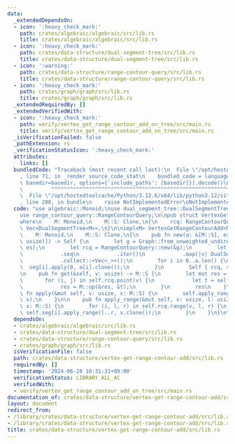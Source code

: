 ```yaml
---
data:
  _extendedDependsOn:
  - icon: ':heavy_check_mark:'
    path: crates/algebraic/algebraic/src/lib.rs
    title: crates/algebraic/algebraic/src/lib.rs
  - icon: ':heavy_check_mark:'
    path: crates/data-structure/dual-segment-tree/src/lib.rs
    title: crates/data-structure/dual-segment-tree/src/lib.rs
  - icon: ':warning:'
    path: crates/data-structure/range-contour-query/src/lib.rs
    title: crates/data-structure/range-contour-query/src/lib.rs
  - icon: ':heavy_check_mark:'
    path: crates/graph/graph/src/lib.rs
    title: crates/graph/graph/src/lib.rs
  _extendedRequiredBy: []
  _extendedVerifiedWith:
  - icon: ':heavy_check_mark:'
    path: verify/vertex_get_range_contour_add_on_tree/src/main.rs
    title: verify/vertex_get_range_contour_add_on_tree/src/main.rs
  _isVerificationFailed: false
  _pathExtension: rs
  _verificationStatusIcon: ':heavy_check_mark:'
  attributes:
    links: []
  bundledCode: "Traceback (most recent call last):\n  File \"/opt/hostedtoolcache/Python/3.12.6/x64/lib/python3.12/site-packages/onlinejudge_verify/documentation/build.py\"\
    , line 71, in _render_source_code_stat\n    bundled_code = language.bundle(stat.path,\
    \ basedir=basedir, options={'include_paths': [basedir]}).decode()\n          \
    \         ^^^^^^^^^^^^^^^^^^^^^^^^^^^^^^^^^^^^^^^^^^^^^^^^^^^^^^^^^^^^^^^^^^^^^^^^^^^^^^^^^\n\
    \  File \"/opt/hostedtoolcache/Python/3.12.6/x64/lib/python3.12/site-packages/onlinejudge_verify/languages/rust.py\"\
    , line 288, in bundle\n    raise NotImplementedError\nNotImplementedError\n"
  code: "use algebraic::Monoid;\nuse dual_segment_tree::DualSegmentTree;\nuse graph::Graph;\n\
    use range_contour_query::RangeContourQuery;\n\npub struct VertexGetRangeContourAdd<M>\n\
    where\n    M: Monoid,\n    M::S: Clone,\n{\n    rcq: RangeContourQuery,\n    seg:\
    \ Vec<DualSegmentTree<M>>,\n}\n\nimpl<M> VertexGetRangeContourAdd<M>\nwhere\n\
    \    M: Monoid,\n    M::S: Clone,\n{\n    pub fn new(a: &[M::S], es: &[(usize,\
    \ usize)]) -> Self {\n        let g = Graph::from_unweighted_undirected_edges(a.len(),\
    \ es);\n        let rcq = RangeContourQuery::new(&g);\n        let mut seg = rcq\n\
    \            .seq\n            .iter()\n            .map(|v| DualSegmentTree::<M>::new(v.len()))\n\
    \            .collect::<Vec<_>>();\n        for i in 0..a.len() {\n          \
    \  seg[i].apply(0, a[i].clone());\n        }\n        Self { rcq, seg }\n    }\n\
    \n    pub fn get(&self, v: usize) -> M::S {\n        let mut res = M::e();\n \
    \       for (i, j) in self.rcq.point(v) {\n            let t = self.seg[i].get(j);\n\
    \            res = M::op(&res, &t);\n        }\n        res\n    }\n\n    pub\
    \ fn apply(&mut self, v: usize, x: M::S) {\n        self.apply_range(v, 0, 1,\
    \ x);\n    }\n\n    pub fn apply_range(&mut self, v: usize, l: usize, r: usize,\
    \ x: M::S) {\n        for (i, l, r) in self.rcq.range(v, l, r) {\n           \
    \ self.seg[i].apply_range(l..r, x.clone());\n        }\n    }\n}\n"
  dependsOn:
  - crates/algebraic/algebraic/src/lib.rs
  - crates/data-structure/dual-segment-tree/src/lib.rs
  - crates/data-structure/range-contour-query/src/lib.rs
  - crates/graph/graph/src/lib.rs
  isVerificationFile: false
  path: crates/data-structure/vertex-get-range-contour-add/src/lib.rs
  requiredBy: []
  timestamp: '2024-06-28 10:31:31+09:00'
  verificationStatus: LIBRARY_ALL_AC
  verifiedWith:
  - verify/vertex_get_range_contour_add_on_tree/src/main.rs
documentation_of: crates/data-structure/vertex-get-range-contour-add/src/lib.rs
layout: document
redirect_from:
- /library/crates/data-structure/vertex-get-range-contour-add/src/lib.rs
- /library/crates/data-structure/vertex-get-range-contour-add/src/lib.rs.html
title: crates/data-structure/vertex-get-range-contour-add/src/lib.rs
---
```

